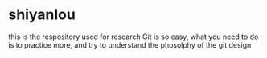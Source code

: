 # shiyanlou
this is the respository used for research
Git is so easy, what you need to do is to practice more, and try to understand the phosolphy of the git design
